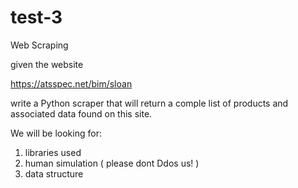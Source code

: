# test-3

Web Scraping

given the website 

https://atsspec.net/bim/sloan

write a Python scraper that will return a comple list of products and associated data found on this site.

We will be looking for:
1) libraries used
2) human simulation ( please dont Ddos us! )
3) data structure


